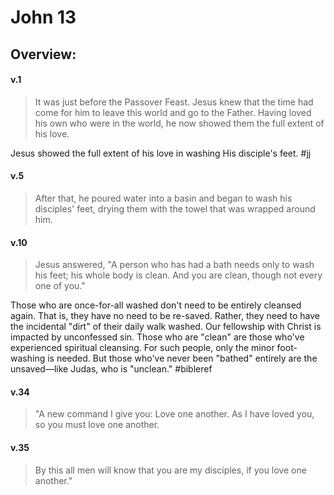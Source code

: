 # John 13

## Overview:


#### v.1
>It was just before the Passover Feast. Jesus knew that the time had come for him to leave this world and go to the Father. Having loved his own who were in the world, he now showed them the full extent of his love.

Jesus showed the full extent of his love in washing His disciple's feet. 
#jj 

#### v.5
>After that, he poured water into a basin and began to wash his disciples' feet, drying them with the towel that was wrapped around him.

#### v.10
>Jesus answered, "A person who has had a bath needs only to wash his feet; his whole body is clean. And you are clean, though not every one of you."

Those who are once-for-all washed don't need to be entirely cleansed again. That is, they have no need to be re-saved. Rather, they need to have the incidental "dirt" of their daily walk washed. Our fellowship with Christ is impacted by unconfessed sin. Those who are "clean" are those who've experienced spiritual cleansing. For such people, only the minor foot-washing is needed. But those who've never been "bathed" entirely are the unsaved—like Judas, who is "unclean."
#bibleref 

#### v.34
>"A new command I give you: Love one another. As I have loved you, so you must love one another.

#### v.35
>By this all men will know that you are my disciples, if you love one another."





